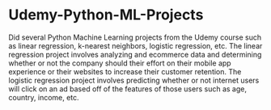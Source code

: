 # Udemy-Python-ML-Projects
Did several Python Machine Learning projects from the Udemy course such as linear regression, k-nearest neighbors, logistic regression, etc. The linear regression project involves analyzing and ecommerce data and determining whether or not the company should their effort on their mobile app experience or their websites to increase their customer retention. The logistic regression project involves predicting whether or not internet users will click on an ad based off of the features of those users such as age, country, income, etc. 
